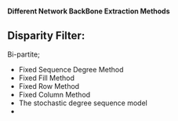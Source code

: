 #### Different Network BackBone Extraction Methods

Disparity Filter:
- 

Bi-partite;
- Fixed Sequence Degree Method
- Fixed Fill Method
- Fixed Row Method
- Fixed Column Method
- The stochastic degree sequence model
- 
